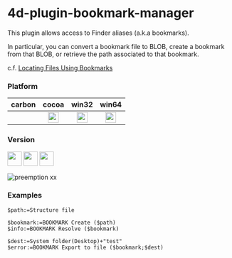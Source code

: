 4d-plugin-bookmark-manager
==========================

This plugin allows access to Finder aliases (a.k.a bookmarks).

In particular, you can convert a bookmark file to BLOB, create a bookmark from that BLOB, or retrieve the path associated to that bookmark.

c.f. [Locating Files Using Bookmarks](https://developer.apple.com/library/mac/documentation/FileManagement/Conceptual/FileSystemProgrammingGuide/AccessingFilesandDirectories/AccessingFilesandDirectories.html#//apple_ref/doc/uid/TP40010672-CH3-SW10)

### Platform

| carbon | cocoa | win32 | win64 |
|:------:|:-----:|:---------:|:---------:|
||<img src="https://cloud.githubusercontent.com/assets/1725068/22371562/1b091f0a-e4db-11e6-8458-8653954a7cce.png" width="24" height="24" />|<img src="https://cloud.githubusercontent.com/assets/1725068/22371562/1b091f0a-e4db-11e6-8458-8653954a7cce.png" width="24" height="24" />|<img src="https://cloud.githubusercontent.com/assets/1725068/22371562/1b091f0a-e4db-11e6-8458-8653954a7cce.png" width="24" height="24" />|

### Version

<img src="https://cloud.githubusercontent.com/assets/1725068/18940649/21945000-8645-11e6-86ed-4a0f800e5a73.png" width="32" height="32" /> <img src="https://cloud.githubusercontent.com/assets/1725068/18940648/2192ddba-8645-11e6-864d-6d5692d55717.png" width="32" height="32" /> <img src="https://user-images.githubusercontent.com/1725068/41266195-ddf767b2-6e30-11e8-9d6b-2adf6a9f57a5.png" width="32" height="32" />

![preemption xx](https://user-images.githubusercontent.com/1725068/41327179-4e839948-6efd-11e8-982b-a670d511e04f.png)

### Examples

```
$path:=Structure file

$bookmark:=BOOKMARK Create ($path)
$info:=BOOKMARK Resolve ($bookmark)

$dest:=System folder(Desktop)+"test"
$error:=BOOKMARK Export to file ($bookmark;$dest)
```
